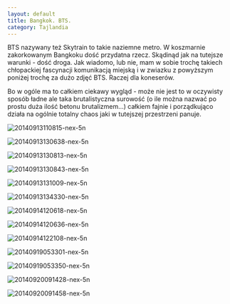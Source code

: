 ```yaml
---
layout: default
title: Bangkok. BTS.
category: Tajlandia
---
```


BTS nazywany też Skytrain to takie naziemne metro. W koszmarnie zakorkowanym Bangkoku dość przydatna rzecz. Skądinąd
jak na tutejsze warunki - dość droga. Jak wiadomo, lub nie, mam w sobie trochę takiech chłopackiej fascynacji 
komunikacją miejską i w zwiazku z powyższym poniżej trochę za dużo zdjęć BTS. Raczej dla koneserów.

Bo w ogóle ma to całkiem ciekawy wygląd - może nie jest to w oczywisty sposób ładne ale taka brutalistyczna surowość 
(o ile można nazwać po prostu duża ilość betonu brutalizmem...) całkiem fajnie i porządkująco działa na ogólnie totalny 
chaos jaki w tutejszej przestrzeni panuje. 

![20140913110815-nex-5n](https://cloud.githubusercontent.com/assets/1532732/4348102/8e9367ee-417e-11e4-8939-7e12c1cea2e1.jpg)

![20140913130638-nex-5n](https://cloud.githubusercontent.com/assets/1532732/4348103/8ecd7f4c-417e-11e4-87ba-b6e08cae869d.jpg)

![20140913130813-nex-5n](https://cloud.githubusercontent.com/assets/1532732/4348104/8f040486-417e-11e4-85cc-c92215495071.jpg)

![20140913130843-nex-5n](https://cloud.githubusercontent.com/assets/1532732/4348105/8f19abe2-417e-11e4-814a-804fe38cddaa.jpg)

![20140913131009-nex-5n](https://cloud.githubusercontent.com/assets/1532732/4348107/8f235084-417e-11e4-9dcf-531b7161d3d8.jpg)

![20140913134330-nex-5n](https://cloud.githubusercontent.com/assets/1532732/4348113/8fd3cefa-417e-11e4-85eb-d026039cc02f.jpg)

![20140914120618-nex-5n](https://cloud.githubusercontent.com/assets/1532732/4348106/8f22c2fe-417e-11e4-896c-d49d6d4f2cef.jpg)

![20140914120636-nex-5n](https://cloud.githubusercontent.com/assets/1532732/4348194/f117dd94-4180-11e4-89ba-8e84bf702e2c.jpg)

![20140914122108-nex-5n](https://cloud.githubusercontent.com/assets/1532732/4348108/8f3ac912-417e-11e4-80ce-6b58be89a8e3.jpg)

![20140919053301-nex-5n](https://cloud.githubusercontent.com/assets/1532732/4348109/8f76a16c-417e-11e4-8e5c-e3e53aab9f96.jpg)

![20140919053350-nex-5n](https://cloud.githubusercontent.com/assets/1532732/4348110/8f92885a-417e-11e4-81ef-5939436c7feb.jpg)

![20140920091428-nex-5n](https://cloud.githubusercontent.com/assets/1532732/4348111/8f92e9b2-417e-11e4-9a1c-f3b10f596d6d.jpg)

![20140920091458-nex-5n](https://cloud.githubusercontent.com/assets/1532732/4348112/8fa8136e-417e-11e4-9297-77983b0c65ae.jpg)
